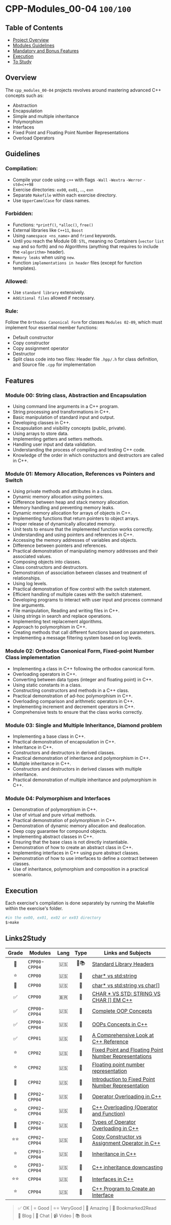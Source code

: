 # CPP-Modules_00-04 `100/100`

## Table of Contents
- [Project Overview](#overview)
- [Modules Guidelines](#guidelines)
- [Mandatory and Bonus Features](#features)
- [Execution](#execution)
- [To Study](#Links2Study)


## Overview
The `cpp_modules_00-04` projects revolves around mastering advanced C++ concepts such as:
- Abstraction
- Encapsulation
- Simple and multiple inheritance
- Polymorphism
- Interfaces
- Fixed Point and Floating Point Number Representations
- Overload Operators

## Guidelines

### Compilation:

- Compile your code using `c++` with flags `-Wall` `-Wextra` `-Werror` `-std=c++98`
- Exercise directories: `ex00`, `ex01`, ..., `exn`
- Separate `Makefile` within each exercise directory.
- Use `UpperCamelCase` for class names.

### Forbidden:

- Functions: `*printf()`, `*alloc()`, `free()`
- External libraries like `C++11`, `Boost`
- Using `namespace <ns_name>` and `friend` keywords.
- Until you reach the Module 08: `STL`, meaning no Containers (`vector` `list` `map` and so forth) and no Algorithms (anything that requires to include the `<algorithm>` header).
- `Memory leaks` when using `new`.
- Function `implementations in header` files (except for function templates).

### Allowed:

- Use `standard library` extensively.
- `Additional files` allowed if necessary.

### Rule:
Follow the `Orthodox Canonical Form` for classes `Modules 02-09`, which must implement four essential member functions:
- Default constructor
- Copy constructor
- Copy assignment operator
- Destructor
- Split class code into two files: Header file `.hpp/.h` for class definition, and Source file `.cpp` for implementation

## Features

### Module 00: String class, Abstraction and Encapsulation

- Using command line arguments in a C++ program.
- String processing and transformations in C++.
- Basic manipulation of standard input and output.
- Developing classes in C++.
- Encapsulation and visibility concepts (public, private).
- Using arrays to store data.
- Implementing getters and setters methods.
- Handling user input and data validation.
- Understanding the process of compiling and testing C++ code.
- Knowledge of the order in which constuctors and destructors are called in C++.
  
### Module 01: Memory Allocation, References vs Pointers and Switch  

- Using private methods and attributes in a class.
- Dynamic memory allocation using pointers.
- Difference between heap and stack memory allocation.
- Memory handling and preventing memory leaks.
- Dynamic memory allocation for arrays of objects in C++.
- Implementing functions that return pointers to object arrays.
- Proper release of dynamically allocated memory.
- Unit tests to ensure that the implemented function works correctly.
- Understanding and using pointers and references in C++.
- Accessing the memory addresses of variables and objects.
- Difference between pointers and references.
- Practical demonstration of manipulating memory addresses and their associated values.
- Composing objects into classes.
- Class constructors and destructors.
- Demonstration of association between classes and treatment of relationships.
- Using log levels.
- Practical demonstration of flow control with the switch statement.
- Efficient handling of multiple cases with the switch statement.
- Developing programs to interact with user input and process command line arguments.
- File manipulation, Reading and writing files in C++.
- Using strings in search and replace operations.
- Implementing text replacement algorithms.
- Approach to polymorphism in C++.
- Creating methods that call different functions based on parameters.
- Implementing a message filtering system based on log levels.
  
### Module 02: Orthodox Canonical Form, Fixed-point Number Class implementation

- Implementing a class in C++ following the orthodox canonical form.
- Overloading operators in C++.
- Converting between data types (integer and floating point) in C++.
- Using static constants in a class.
- Constructing constructors and methods in a C++ class.
- Practical demonstration of ad-hoc polymorphism in C++.
- Overloading comparison and arithmetic operators in C++.
- Implementing increment and decrement operators in C++.
- Comprehensive tests to ensure that the class works correctly.


### Module 03: Single and Multiple Inheritance, Diamond problem
- Implementing a base class in C++.
- Practical demonstration of encapsulation in C++.
- Inheritance in C++.
- Constructors and destructors in derived classes.
- Practical demonstration of inheritance and polymorphism in C++.
- Multiple inheritance in C++.
- Constructors and destructors in derived classes with multiple inheritance.
- Practical demonstration of multiple inheritance and polymorphism in C++.
  
### Module 04: Polymorphism and Interfaces

- Demonstration of polymorphism in C++.
- Use of virtual and pure virtual methods.
- Practical demonstration of polymorphism in C++.
- Demonstration of dynamic memory allocation and deallocation.
- Deep copy guarantee for compound objects.
- Implementing abstract classes in C++.
- Ensuring that the base class is not directly instantiable.
- Demonstration of how to create an abstract class in C++.
- Implementing interfaces in C++ using pure abstract classes.
- Demonstration of how to use interfaces to define a contract between classes.
- Use of inheritance, polymorphism and composition in a practical scenario.

## Execution
Each exercise's compilation is done separately by running the Makefile within the exercise's folder.  
```bash
#in the ex00, ex01, ex02 or ex03 directory
$>make
```

## Links2Study

| Grade |Modules|Lang | Type| Links and Subjects |
|:---------:|-------|:---:|:---:|--------------------|
|🤩|`CPP00`-`CPP04` | 🇺🇸 | 📄📚|[Standard Library Headers](https://en.cppreference.com/w/cpp/header)|  
|⭐|`CPP00`         | 🇺🇸 | 💭 | [char* vs std:string](https://stackoverflow.com/questions/15738095/what-is-the-exact-technical-difference-between-const-char-and-const-string)|  
|🤩|`CPP00`         | 🇺🇸 | 📄 |[char* vs std:string vs char[]](https://www.geeksforgeeks.org/char-vs-stdstring-vs-char-c/)|  
|✅|`CPP00`         | 🇧🇷 | 📄 |[CHAR * VS STD: STRING VS CHAR [] EM C++](https://acervolima.com/char-vs-std-string-vs-char-em-c/)|  
|✅|`CPP00`-`CPP04` | 🇺🇸 | 📄 |[Complete OOP Concepts](https://medium.com/@varshithabittu96/complete-oop-concepts-using-c-to-crack-any-interview-with-code-and-real-time-examples-237234559eb2)|  
|✅|`CPP00`-`CPP04` | 🇺🇸 | 📄 |[OOPs Concepts in C++](https://beginnersbook.com/2017/08/cpp-oops-concepts/)|  
|✅|`CPP01`         | 🇺🇸 | 📄 |[A Comprehensive Look at C++ Reference](https://www.simplilearn.com/tutorials/cpp-tutorial/cpp-reference)|  
|⭐|`CPP02`         | 🇺🇸 | 📄 |[Fixed Point and Floating Point Number Representations](https://www.tutorialspoint.com/fixed-point-and-floating-point-number-representations)|  
|⭐|`CPP02`         | 🇺🇸 | 📄 |[Floating point number representation](https://www.cprogramming.com/tutorial/floating_point/understanding_floating_point_representation.html)|  
|🤩|`CPP02`         | 🇺🇸 | 📄 |[Introduction to Fixed Point Number Representation](https://inst.eecs.berkeley.edu/~cs61c/sp06/handout/fixedpt.html)|  
|🤩|`CPP02`-`CPP04` | 🇺🇸 | 📄 |[Operator Overloading in C++](https://www.geeksforgeeks.org/operator-overloading-cpp/)|  
|⭐|`CPP02`-`CPP04` | 🇺🇸 | 📄 |[C++ Overloading (Operator and Function)](https://www.tutorialspoint.com/cplusplus/cpp_overloading.htm)|  
|🤩|`CPP02`-`CPP04` | 🇺🇸 | 📄 |[Types of Operator Overloading in C++](https://www.geeksforgeeks.org/types-of-operator-overloading-in-cpp/?ref=lbp)|  
|⭐⭐|`CPP02`-`CPP04`| 🇺🇸 | 📄 |[Copy Constructor vs Assignment Operator in C++](https://www.geeksforgeeks.org/copy-constructor-vs-assignment-operator-in-c/?ref=ml_lbp)|  
|⭐|`CPP03`-`CPP04`| 🇺🇸 | 📄 |[Inheritance in C++](https://www.geeksforgeeks.org/inheritance-in-c/)|  
|⭐|`CPP03`-`CPP04`| 🇺🇸 | 💭 |[C++ inheritance downcasting](https://stackoverflow.com/questions/11855018/c-inheritance-downcasting)|  
|⭐⭐|`CPP04`       | 🇺🇸 | 📄 |[Interfaces in C++](https://medium.com/@sumana.dotnettricks/interfaces-in-c-exploring-the-key-concepts-and-implementation-techniques-c1b3b9e0cb7e)|  
|⭐|`CPP04`       | 🇺🇸 | 📄 |[C++ Program to Create an Interface](https://www.geeksforgeeks.org/cpp-program-to-create-an-interface/)|  


> ✅ OK | ⭐ Good | ⭐⭐ VeryGood | 🤩 Amazing | 🔖 Bookmarked2Read  
> 📄 Blog | 💭 Chat | 📹 Video | 📚 Book
